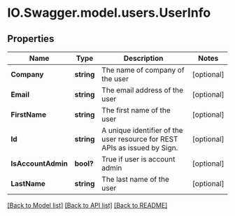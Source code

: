 # IO.Swagger.model.users.UserInfo
## Properties

Name | Type | Description | Notes
------------ | ------------- | ------------- | -------------
**Company** | **string** | The name of company of the user | [optional] 
**Email** | **string** | The email address of the user | [optional] 
**FirstName** | **string** | The first name of the user | [optional] 
**Id** | **string** | A unique identifier of the user resource for REST APIs as issued by Sign. | [optional] 
**IsAccountAdmin** | **bool?** | True if user is account admin | [optional] 
**LastName** | **string** | The last name of the user | [optional] 

[[Back to Model list]](../README.md#documentation-for-models) [[Back to API list]](../README.md#documentation-for-api-endpoints) [[Back to README]](../README.md)

